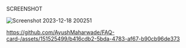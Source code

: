 SCREENSHOT

![Screenshot 2023-12-18 200251](https://github.com/AyushMaharwade/FAQ-card-/assets/151525499/c177c78b-d32f-482b-b95c-2bd29d815acc)

https://github.com/AyushMaharwade/FAQ-card-/assets/151525499/b416cdb2-5bda-4783-af67-b90cb96de373
